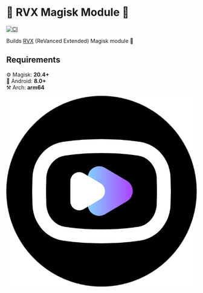 
# :rocket: RVX Magisk Module :rocket:

[![CI](https://github.com/Infiniti151/rvx-magisk-module/actions/workflows/ci.yml/badge.svg?event=schedule)](https://github.com/Infiniti151/rvx-magisk-module/actions/workflows/ci.yml)

Builds [RVX](https://github.com/inotia00/revanced-patches) (ReVanced Extended)  Magisk module :pill:

## Requirements

:gear:	Magisk: <b>20.4+</b>  
:iphone: Android: <b>8.0+</b>  
:hammer_and_pick:	 Arch: <b>arm64</b>  

![RVX](RVX.png)
